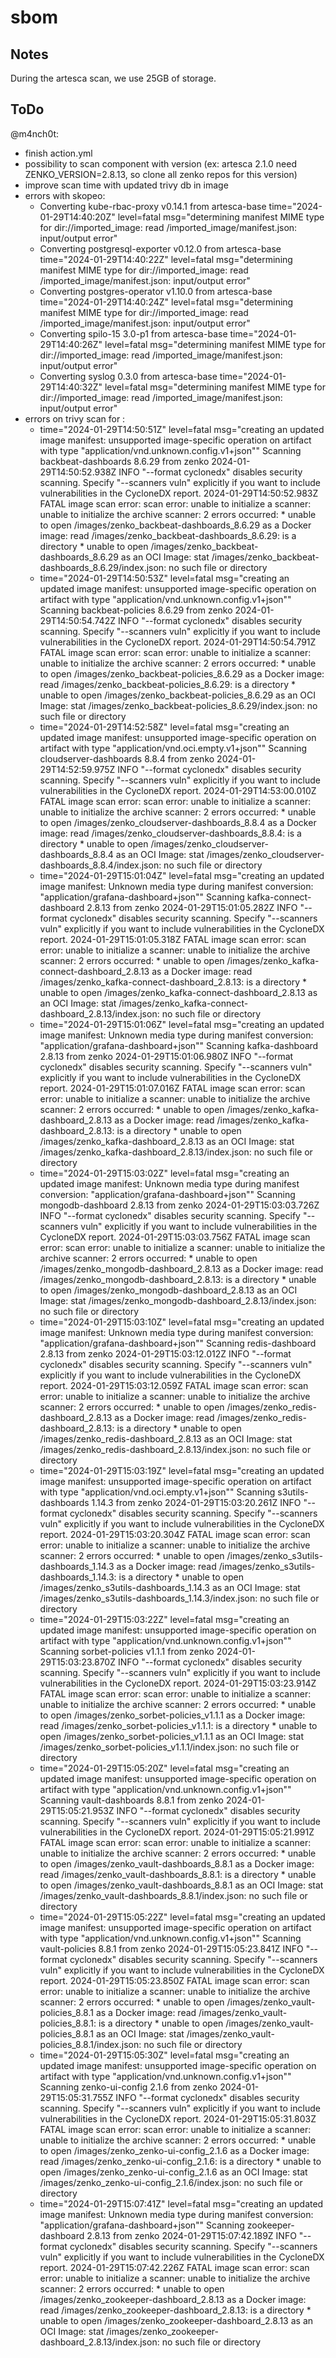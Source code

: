 # sbom

## Notes 

During the artesca scan, we use 25GB of storage. 

## ToDo

@m4nch0t:
- finish action.yml
- possibility to scan component with version (ex: artesca 2.1.0 need ZENKO_VERSION=2.8.13, so clone all zenko repos for this version)
- improve scan time with updated trivy db in image
- errors with skopeo:
  - Converting kube-rbac-proxy v0.14.1 from artesca-base
      time="2024-01-29T14:40:20Z" level=fatal msg="determining manifest MIME type for dir://imported_image: read /imported_image/manifest.json: input/output error"
  - Converting postgresql-exporter v0.12.0 from artesca-base
      time="2024-01-29T14:40:22Z" level=fatal msg="determining manifest MIME type for dir://imported_image: read /imported_image/manifest.json: input/output error"
  - Converting postgres-operator v1.10.0 from artesca-base
      time="2024-01-29T14:40:24Z" level=fatal msg="determining manifest MIME type for dir://imported_image: read /imported_image/manifest.json: input/output error"
  - Converting spilo-15 3.0-p1 from artesca-base
      time="2024-01-29T14:40:26Z" level=fatal msg="determining manifest MIME type for dir://imported_image: read /imported_image/manifest.json: input/output error"
  - Converting syslog 0.3.0 from artesca-base
      time="2024-01-29T14:40:32Z" level=fatal msg="determining manifest MIME type for dir://imported_image: read /imported_image/manifest.json: input/output error"
- errors on trivy scan for :
  - time="2024-01-29T14:50:51Z" level=fatal msg="creating an updated image manifest: unsupported image-specific operation on artifact with type \"application/vnd.unknown.config.v1+json\""
      Scanning backbeat-dashboards 8.6.29 from zenko
      2024-01-29T14:50:52.938Z        INFO    "--format cyclonedx" disables security scanning. Specify "--scanners vuln" explicitly if you want to include vulnerabilities in the CycloneDX report.
      2024-01-29T14:50:52.983Z        FATAL   image scan error: scan error: unable to initialize a scanner: unable to initialize the archive scanner: 2 errors occurred:
            * unable to open /images/zenko_backbeat-dashboards_8.6.29 as a Docker image: read /images/zenko_backbeat-dashboards_8.6.29: is a directory
            * unable to open /images/zenko_backbeat-dashboards_8.6.29 as an OCI Image: stat /images/zenko_backbeat-dashboards_8.6.29/index.json: no such file or directory
  - time="2024-01-29T14:50:53Z" level=fatal msg="creating an updated image manifest: unsupported image-specific operation on artifact with type \"application/vnd.unknown.config.v1+json\""
      Scanning backbeat-policies 8.6.29 from zenko
      2024-01-29T14:50:54.742Z        INFO    "--format cyclonedx" disables security scanning. Specify "--scanners vuln" explicitly if you want to include vulnerabilities in the CycloneDX report.
      2024-01-29T14:50:54.791Z        FATAL   image scan error: scan error: unable to initialize a scanner: unable to initialize the archive scanner: 2 errors occurred:
            * unable to open /images/zenko_backbeat-policies_8.6.29 as a Docker image: read /images/zenko_backbeat-policies_8.6.29: is a directory
            * unable to open /images/zenko_backbeat-policies_8.6.29 as an OCI Image: stat /images/zenko_backbeat-policies_8.6.29/index.json: no such file or directory
  - time="2024-01-29T14:52:58Z" level=fatal msg="creating an updated image manifest: unsupported image-specific operation on artifact with type \"application/vnd.oci.empty.v1+json\""
      Scanning cloudserver-dashboards 8.8.4 from zenko
      2024-01-29T14:52:59.975Z        INFO    "--format cyclonedx" disables security scanning. Specify "--scanners vuln" explicitly if you want to include vulnerabilities in the CycloneDX report.
      2024-01-29T14:53:00.010Z        FATAL   image scan error: scan error: unable to initialize a scanner: unable to initialize the archive scanner: 2 errors occurred:
            * unable to open /images/zenko_cloudserver-dashboards_8.8.4 as a Docker image: read /images/zenko_cloudserver-dashboards_8.8.4: is a directory
            * unable to open /images/zenko_cloudserver-dashboards_8.8.4 as an OCI Image: stat /images/zenko_cloudserver-dashboards_8.8.4/index.json: no such file or directory
  - time="2024-01-29T15:01:04Z" level=fatal msg="creating an updated image manifest: Unknown media type during manifest conversion: \"application/grafana-dashboard+json\""
      Scanning kafka-connect-dashboard 2.8.13 from zenko
      2024-01-29T15:01:05.282Z        INFO    "--format cyclonedx" disables security scanning. Specify "--scanners vuln" explicitly if you want to include vulnerabilities in the CycloneDX report.
      2024-01-29T15:01:05.318Z        FATAL   image scan error: scan error: unable to initialize a scanner: unable to initialize the archive scanner: 2 errors occurred:
            * unable to open /images/zenko_kafka-connect-dashboard_2.8.13 as a Docker image: read /images/zenko_kafka-connect-dashboard_2.8.13: is a directory
            * unable to open /images/zenko_kafka-connect-dashboard_2.8.13 as an OCI Image: stat /images/zenko_kafka-connect-dashboard_2.8.13/index.json: no such file or directory
  - time="2024-01-29T15:01:06Z" level=fatal msg="creating an updated image manifest: Unknown media type during manifest conversion: \"application/grafana-dashboard+json\""
      Scanning kafka-dashboard 2.8.13 from zenko
      2024-01-29T15:01:06.980Z        INFO    "--format cyclonedx" disables security scanning. Specify "--scanners vuln" explicitly if you want to include vulnerabilities in the CycloneDX report.
      2024-01-29T15:01:07.016Z        FATAL   image scan error: scan error: unable to initialize a scanner: unable to initialize the archive scanner: 2 errors occurred:
            * unable to open /images/zenko_kafka-dashboard_2.8.13 as a Docker image: read /images/zenko_kafka-dashboard_2.8.13: is a directory
            * unable to open /images/zenko_kafka-dashboard_2.8.13 as an OCI Image: stat /images/zenko_kafka-dashboard_2.8.13/index.json: no such file or directory
  - time="2024-01-29T15:03:02Z" level=fatal msg="creating an updated image manifest: Unknown media type during manifest conversion: \"application/grafana-dashboard+json\""
      Scanning mongodb-dashboard 2.8.13 from zenko
      2024-01-29T15:03:03.726Z        INFO    "--format cyclonedx" disables security scanning. Specify "--scanners vuln" explicitly if you want to include vulnerabilities in the CycloneDX report.
      2024-01-29T15:03:03.756Z        FATAL   image scan error: scan error: unable to initialize a scanner: unable to initialize the archive scanner: 2 errors occurred:
            * unable to open /images/zenko_mongodb-dashboard_2.8.13 as a Docker image: read /images/zenko_mongodb-dashboard_2.8.13: is a directory
            * unable to open /images/zenko_mongodb-dashboard_2.8.13 as an OCI Image: stat /images/zenko_mongodb-dashboard_2.8.13/index.json: no such file or directory
  - time="2024-01-29T15:03:10Z" level=fatal msg="creating an updated image manifest: Unknown media type during manifest conversion: \"application/grafana-dashboard+json\""
      Scanning redis-dashboard 2.8.13 from zenko
      2024-01-29T15:03:12.012Z        INFO    "--format cyclonedx" disables security scanning. Specify "--scanners vuln" explicitly if you want to include vulnerabilities in the CycloneDX report.
      2024-01-29T15:03:12.059Z        FATAL   image scan error: scan error: unable to initialize a scanner: unable to initialize the archive scanner: 2 errors occurred:
            * unable to open /images/zenko_redis-dashboard_2.8.13 as a Docker image: read /images/zenko_redis-dashboard_2.8.13: is a directory
            * unable to open /images/zenko_redis-dashboard_2.8.13 as an OCI Image: stat /images/zenko_redis-dashboard_2.8.13/index.json: no such file or directory
  - time="2024-01-29T15:03:19Z" level=fatal msg="creating an updated image manifest: unsupported image-specific operation on artifact with type \"application/vnd.oci.empty.v1+json\""
      Scanning s3utils-dashboards 1.14.3 from zenko
      2024-01-29T15:03:20.261Z        INFO    "--format cyclonedx" disables security scanning. Specify "--scanners vuln" explicitly if you want to include vulnerabilities in the CycloneDX report.
      2024-01-29T15:03:20.304Z        FATAL   image scan error: scan error: unable to initialize a scanner: unable to initialize the archive scanner: 2 errors occurred:
            * unable to open /images/zenko_s3utils-dashboards_1.14.3 as a Docker image: read /images/zenko_s3utils-dashboards_1.14.3: is a directory
            * unable to open /images/zenko_s3utils-dashboards_1.14.3 as an OCI Image: stat /images/zenko_s3utils-dashboards_1.14.3/index.json: no such file or directory
  - time="2024-01-29T15:03:22Z" level=fatal msg="creating an updated image manifest: unsupported image-specific operation on artifact with type \"application/vnd.unknown.config.v1+json\""
      Scanning sorbet-policies v1.1.1 from zenko
      2024-01-29T15:03:23.870Z        INFO    "--format cyclonedx" disables security scanning. Specify "--scanners vuln" explicitly if you want to include vulnerabilities in the CycloneDX report.
      2024-01-29T15:03:23.914Z        FATAL   image scan error: scan error: unable to initialize a scanner: unable to initialize the archive scanner: 2 errors occurred:
            * unable to open /images/zenko_sorbet-policies_v1.1.1 as a Docker image: read /images/zenko_sorbet-policies_v1.1.1: is a directory
            * unable to open /images/zenko_sorbet-policies_v1.1.1 as an OCI Image: stat /images/zenko_sorbet-policies_v1.1.1/index.json: no such file or directory
  - time="2024-01-29T15:05:20Z" level=fatal msg="creating an updated image manifest: unsupported image-specific operation on artifact with type \"application/vnd.unknown.config.v1+json\""
      Scanning vault-dashboards 8.8.1 from zenko
      2024-01-29T15:05:21.953Z        INFO    "--format cyclonedx" disables security scanning. Specify "--scanners vuln" explicitly if you want to include vulnerabilities in the CycloneDX report.
      2024-01-29T15:05:21.991Z        FATAL   image scan error: scan error: unable to initialize a scanner: unable to initialize the archive scanner: 2 errors occurred:
            * unable to open /images/zenko_vault-dashboards_8.8.1 as a Docker image: read /images/zenko_vault-dashboards_8.8.1: is a directory
            * unable to open /images/zenko_vault-dashboards_8.8.1 as an OCI Image: stat /images/zenko_vault-dashboards_8.8.1/index.json: no such file or directory
  - time="2024-01-29T15:05:22Z" level=fatal msg="creating an updated image manifest: unsupported image-specific operation on artifact with type \"application/vnd.unknown.config.v1+json\""
      Scanning vault-policies 8.8.1 from zenko
      2024-01-29T15:05:23.841Z        INFO    "--format cyclonedx" disables security scanning. Specify "--scanners vuln" explicitly if you want to include vulnerabilities in the CycloneDX report.
      2024-01-29T15:05:23.850Z        FATAL   image scan error: scan error: unable to initialize a scanner: unable to initialize the archive scanner: 2 errors occurred:
            * unable to open /images/zenko_vault-policies_8.8.1 as a Docker image: read /images/zenko_vault-policies_8.8.1: is a directory
        * unable to open /images/zenko_vault-policies_8.8.1 as an OCI Image: stat /images/zenko_vault-policies_8.8.1/index.json: no such file or directory
  - time="2024-01-29T15:05:30Z" level=fatal msg="creating an updated image manifest: unsupported image-specific operation on artifact with type \"application/vnd.unknown.config.v1+json\""
      Scanning zenko-ui-config 2.1.6 from zenko
      2024-01-29T15:05:31.755Z        INFO    "--format cyclonedx" disables security scanning. Specify "--scanners vuln" explicitly if you want to include vulnerabilities in the CycloneDX report.
      2024-01-29T15:05:31.803Z        FATAL   image scan error: scan error: unable to initialize a scanner: unable to initialize the archive scanner: 2 errors occurred:
            * unable to open /images/zenko_zenko-ui-config_2.1.6 as a Docker image: read /images/zenko_zenko-ui-config_2.1.6: is a directory
            * unable to open /images/zenko_zenko-ui-config_2.1.6 as an OCI Image: stat /images/zenko_zenko-ui-config_2.1.6/index.json: no such file or directory
  - time="2024-01-29T15:07:41Z" level=fatal msg="creating an updated image manifest: Unknown media type during manifest conversion: \"application/grafana-dashboard+json\""
      Scanning zookeeper-dashboard 2.8.13 from zenko
      2024-01-29T15:07:42.189Z        INFO    "--format cyclonedx" disables security scanning. Specify "--scanners vuln" explicitly if you want to include vulnerabilities in the CycloneDX report.
      2024-01-29T15:07:42.226Z        FATAL   image scan error: scan error: unable to initialize a scanner: unable to initialize the archive scanner: 2 errors occurred:
            * unable to open /images/zenko_zookeeper-dashboard_2.8.13 as a Docker image: read /images/zenko_zookeeper-dashboard_2.8.13: is a directory
            * unable to open /images/zenko_zookeeper-dashboard_2.8.13 as an OCI Image: stat /images/zenko_zookeeper-dashboard_2.8.13/index.json: no such file or directory
